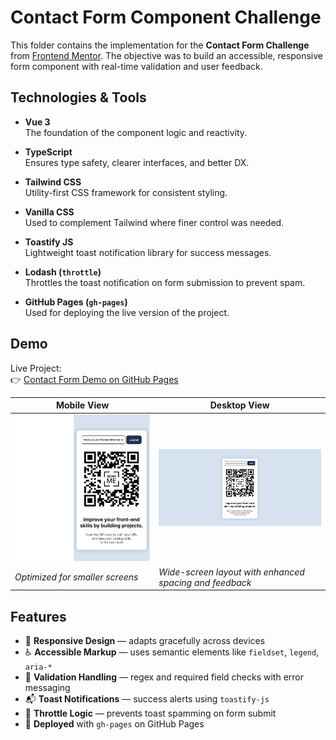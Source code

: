 # Contact Form Component Challenge

This folder contains the implementation for the **Contact Form Challenge** from [Frontend Mentor](https://www.frontendmentor.io). The objective was to build an accessible, responsive form component with real-time validation and user feedback.

## Technologies & Tools

- **Vue 3**  
  The foundation of the component logic and reactivity.

- **TypeScript**  
  Ensures type safety, clearer interfaces, and better DX.

- **Tailwind CSS**  
  Utility-first CSS framework for consistent styling.

- **Vanilla CSS**  
  Used to complement Tailwind where finer control was needed.

- **Toastify JS**  
  Lightweight toast notification library for success messages.

- **Lodash (`throttle`)**  
  Throttles the toast notification on form submission to prevent spam.

- **GitHub Pages (`gh-pages`)**  
  Used for deploying the live version of the project.

## Demo

Live Project:  
👉 [Contact Form Demo on GitHub Pages](https://ariarash44.github.io/frontend-mentor/14.contactForm/)

| Mobile View | Desktop View |
|-------------|--------------|
| ![Mobile Demo](/images/mobile-demo.png) | ![Desktop Demo](/images/desktop-demo.png) |
| *Optimized for smaller screens* | *Wide-screen layout with enhanced spacing and feedback* |


## Features

- 🧩 **Responsive Design** — adapts gracefully across devices
- ♿ **Accessible Markup** — uses semantic elements like `fieldset`, `legend`, `aria-*`
- 🛂 **Validation Handling** — regex and required field checks with error messaging
- 📬 **Toast Notifications** — success alerts using `toastify-js`
- 🚫 **Throttle Logic** — prevents toast spamming on form submit
- 🚀 **Deployed** with `gh-pages` on GitHub Pages
